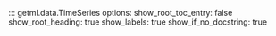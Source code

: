 ::: getml.data.TimeSeries
    options:
      show_root_toc_entry: false
      show_root_heading: true
      show_labels: true
      show_if_no_docstring: true
